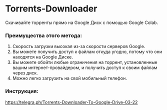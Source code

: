 # Torrents-Downloader
Скачивайте торренты прямо на Google Диск с помощью Google Colab.

### Преимущества этого метода:
  1. Скорость загрузки высокая из-за скорости серверов Google.
  2. Вы можете получить доступ к файлам откуда угодно, потому что они находятся на Google Диске.
  3. Вы можете обойти любые ограничения на торрент, установленные вашим интернет-провайдером, и получить доступ к своим файлам через диск.
  4. Можно легко загрузить на свой мобильный телефон.

### Инструкция:
  https://telegra.ph/Torrents-Downloader-To-Google-Drive-03-22
